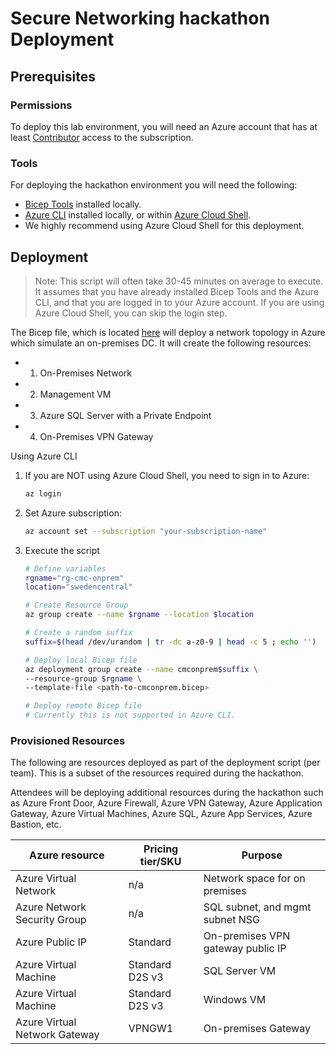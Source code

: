 # Secure Networking hackathon Deployment

## Prerequisites

### Permissions

To deploy this lab environment, you will need an Azure account that has at least [Contributor](https://docs.microsoft.com/azure/role-based-access-control/built-in-roles#contributor) access to the subscription.

### Tools

For deploying the hackathon environment you will need the following:

- [Bicep Tools](https://learn.microsoft.com/en-us/azure/azure-resource-manager/bicep/install) installed locally.
- [Azure CLI](https://learn.microsoft.com/cli/azure/install-azure-cli) installed locally, or within [Azure Cloud Shell](https://learn.microsoft.com/azure/cloud-shell/overview).
- We highly recommend using Azure Cloud Shell for this deployment.

## Deployment

> Note: This script will often take 30-45 minutes on average to execute. It assumes that you have already installed Bicep Tools and the Azure CLI, and that you are logged in to your Azure account. If you are using Azure Cloud Shell, you can skip the login step.

The Bicep file, which is located [here](/setup/OnPrem/cmconprem.bicep) will deploy a network topology in Azure which simulate an on-premises DC. It will create the following resources:
- 1. On-Premises Network
- 2. Management VM
- 3. Azure SQL Server with a Private Endpoint
- 4. On-Premises VPN Gateway

Using Azure CLI

1.  If you are NOT using Azure Cloud Shell, you need to sign in to Azure:

    ```sh
    az login
    ```

2.  Set Azure subscription:

    ```sh
    az account set --subscription "your-subscription-name"
    ```

3. Execute the script

    ```sh
    # Define variables
    rgname="rg-cmc-onprem"
    location="swedencentral"
    
    # Create Resource Group
    az group create --name $rgname --location $location

    # Create a random suffix
    suffix=$(head /dev/urandom | tr -dc a-z0-9 | head -c 5 ; echo '')

    # Deploy local Bicep file
    az deployment group create --name cmconprem$suffix \
    --resource-group $rgname \
    --template-file <path-to-cmconprem.bicep>

    # Deploy remote Bicep file
    # Currently this is not supported in Azure CLI.
    ```

### Provisioned Resources

The following are resources deployed as part of the deployment script (per team). This is a subset of the resources required during the hackathon.

Attendees will be deploying additional resources during the hackathon such as Azure Front Door, Azure Firewall, Azure VPN Gateway, Azure Application Gateway, Azure Virtual Machines, Azure SQL, Azure App Services, Azure Bastion, etc.

| Azure resource                | Pricing tier/SKU | Purpose                                          |
| ----------------------------- | ---------------- | ------------------------------------------------ |
| Azure Virtual Network         | n/a              | Network space for on premises                    |
| Azure Network Security Group  | n/a              | SQL subnet, and mgmt subnet NSG                  |
| Azure Public IP               | Standard         | On-premises VPN gateway public IP                |
| Azure Virtual Machine         | Standard D2S v3  | SQL Server VM                                    |
| Azure Virtual Machine         | Standard D2S v3  | Windows VM                                       |
| Azure Virtual Network Gateway | VPNGW1           | On-premises Gateway                              |
